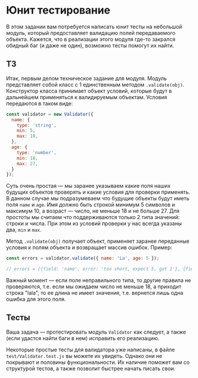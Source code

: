 # Юнит тестирование

В этом задании вам потребуется написать юнит тесты на небольшой модуль, который предоставляет валидацию полей 
передаваемого объекта. Кажется, что в реализации этого модуля где-то закрался обидный баг (и даже не один), возможно 
тесты помогут их найти.

## ТЗ

Итак, первым делом техническое задание для модуля.
Модуль представляет собой класс с 1 единственным методом `.validate(obj)`. Конструктор класса принимает объект условий,
которые будут в дальнейшем применяться к валидируемым объектам. Условия передаются в таком виде:

```js
const validator = new Validator({
  name: {
    type: 'string',
    min: 5,
    max: 10, 
  },
  age: {
    type: 'number',
    min: 18,
    max: 27,
  }
});
```

Суть очень простая — мы заранее указываем какие поля наших будущих объектов проверять и какие условия для проверки 
применять. В данном случае мы подразумеваем что будущие объекты будут иметь поля `name` и `age`. Имя должно быть строкой
минимум 5 символов и максимум 10, а возраст — число, не меньше 18 и не больше 27. Для простоты мы считаем что 
поддерживаются только 2 типа значений: строки и числа. При этом из условий проверки у нас всегда указаны два, `min` и 
`max`.

Метод `.validate(obj)` получает объект, применяет заранее переданные условия к полям объекта и возвращает массив ошибок.
Пример:

```js
const errors = validator.validate({ name: 'La', age: 5 });

// errors = [{field: 'name', error: 'too short, expect 5, got 2'}, {field: 'age', error: 'too small, exect 18, got 5'}]
```

Важный момент — если поле неправильного типа, то другие правила не проверяются, т.е. если мы ожидаем число не меньше 
18, а приходит строка "lala", то ее длина не имеет значения, т.е. вернется лишь одна ошибка для этого поля.

## Тесты

Ваша задача — протестировать модуль `Validator` как следует, а также (если удастся найти баги в нем) исправить его 
реализацию.

Некоторые простые тесты для валидатора уже написаны, в файле `test/Validator.test.js` вы можете их увидеть. Однако они 
не покрывают и половины функциональности. Их наличие поможет вам со структурой тестов, а также позволит быстрее начать 
писать свои.